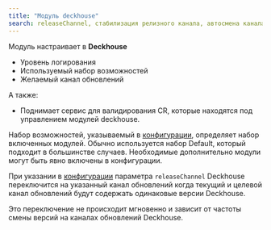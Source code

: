 ```yaml
---
title: "Модуль deckhouse"
search: releaseChannel, стабилизация релизного канала, автосмена канала обновлений
---
```


Модуль настраивает в **Deckhouse**
- Уровень логирования
- Используемый набор возможностей
- Желаемый канал обновлений

А также:
- Поднимает сервис для валидирования CR, которые находятся под управлением модулей deckhouse.

Набор возможностей, указываемый в [конфигурации](configuration.html), определяет набор включенных модулей. Обычно используется набор Default, который подходит в большинстве случаев. Необходимые дополнительно модули могут быть явно включены в конфигурации.

При указании в [конфигурации](configuration.html) параметра `releaseChannel` Deckhouse переключится на указанный канал обновлений когда текущий и целевой канал обновлений будут содержать одинаковые версии Deckhouse.

Это переключение не происходит мгновенно и зависит от частоты смены версий на каналах обновлений Deckhouse.
